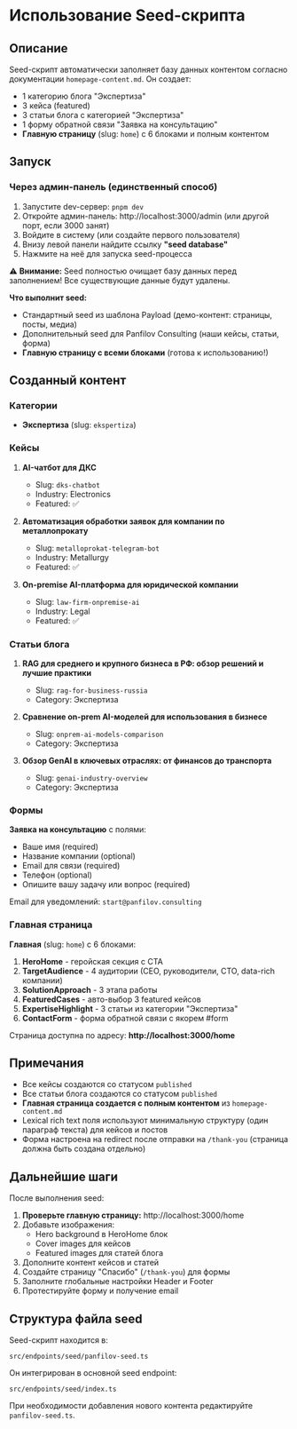 # Использование Seed-скрипта

## Описание

Seed-скрипт автоматически заполняет базу данных контентом согласно документации `homepage-content.md`. Он создает:

- 1 категорию блога "Экспертиза"
- 3 кейса (featured)
- 3 статьи блога с категорией "Экспертиза"
- 1 форму обратной связи "Заявка на консультацию"
- **Главную страницу** (slug: `home`) с 6 блоками и полным контентом

## Запуск

### Через админ-панель (единственный способ)

1. Запустите dev-сервер: `pnpm dev`
2. Откройте админ-панель: http://localhost:3000/admin (или другой порт, если 3000 занят)
3. Войдите в систему (или создайте первого пользователя)
4. Внизу левой панели найдите ссылку **"seed database"**
5. Нажмите на неё для запуска seed-процесса

⚠️ **Внимание:** Seed полностью очищает базу данных перед заполнением! Все существующие данные будут удалены.

**Что выполнит seed:**
- Стандартный seed из шаблона Payload (демо-контент: страницы, посты, медиа)
- Дополнительный seed для Panfilov Consulting (наши кейсы, статьи, форма)
- **Главную страницу с всеми блоками** (готова к использованию!)

## Созданный контент

### Категории

- **Экспертиза** (slug: `ekspertiza`)

### Кейсы

1. **AI-чатбот для ДКС**
   - Slug: `dks-chatbot`
   - Industry: Electronics
   - Featured: ✅

2. **Автоматизация обработки заявок для компании по металлопрокату**
   - Slug: `metalloprokat-telegram-bot`
   - Industry: Metallurgy
   - Featured: ✅

3. **On-premise AI-платформа для юридической компании**
   - Slug: `law-firm-onpremise-ai`
   - Industry: Legal
   - Featured: ✅

### Статьи блога

1. **RAG для среднего и крупного бизнеса в РФ: обзор решений и лучшие практики**
   - Slug: `rag-for-business-russia`
   - Category: Экспертиза

2. **Сравнение on-prem AI-моделей для использования в бизнесе**
   - Slug: `onprem-ai-models-comparison`
   - Category: Экспертиза

3. **Обзор GenAI в ключевых отраслях: от финансов до транспорта**
   - Slug: `genai-industry-overview`
   - Category: Экспертиза

### Формы

**Заявка на консультацию** с полями:
- Ваше имя (required)
- Название компании (optional)
- Email для связи (required)
- Телефон (optional)
- Опишите вашу задачу или вопрос (required)

Email для уведомлений: `start@panfilov.consulting`

### Главная страница

**Главная** (slug: `home`) с 6 блоками:
1. **HeroHome** - геройская секция с CTA
2. **TargetAudience** - 4 аудитории (СЕО, руководители, CTO, data-rich компании)
3. **SolutionApproach** - 3 этапа работы
4. **FeaturedCases** - авто-выбор 3 featured кейсов
5. **ExpertiseHighlight** - 3 статьи из категории "Экспертиза"
6. **ContactForm** - форма обратной связи с якорем #form

Страница доступна по адресу: **http://localhost:3000/home**

## Примечания

- Все кейсы создаются со статусом `published`
- Все статьи блога создаются со статусом `published`
- **Главная страница создается с полным контентом** из `homepage-content.md`
- Lexical rich text поля используют минимальную структуру (один параграф текста) для кейсов и постов
- Форма настроена на redirect после отправки на `/thank-you` (страница должна быть создана отдельно)

## Дальнейшие шаги

После выполнения seed:

1. **Проверьте главную страницу:** http://localhost:3000/home
2. Добавьте изображения:
   - Hero background в HeroHome блок
   - Cover images для кейсов
   - Featured images для статей блога
3. Дополните контент кейсов и статей
4. Создайте страницу "Спасибо" (`/thank-you`) для формы
5. Заполните глобальные настройки Header и Footer
6. Протестируйте форму и получение email

## Структура файла seed

Seed-скрипт находится в:
```
src/endpoints/seed/panfilov-seed.ts
```

Он интегрирован в основной seed endpoint:
```
src/endpoints/seed/index.ts
```

При необходимости добавления нового контента редактируйте `panfilov-seed.ts`.

